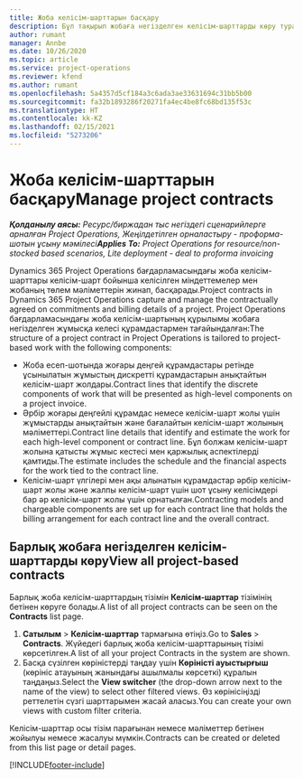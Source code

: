 ```yaml
---
title: Жоба келісім-шарттарын басқару
description: Бұл тақырып жобаға негізделген келісім-шарттарды көру туралы ақпарат береді.
author: rumant
manager: Annbe
ms.date: 10/26/2020
ms.topic: article
ms.service: project-operations
ms.reviewer: kfend
ms.author: rumant
ms.openlocfilehash: 5a4357d5cf184a3c6ada3ae33631694c31bb5b00
ms.sourcegitcommit: fa32b1893286f20271fa4ec4be8fc68bd135f53c
ms.translationtype: HT
ms.contentlocale: kk-KZ
ms.lasthandoff: 02/15/2021
ms.locfileid: "5273206"
---
```

# <a name="manage-project-contracts"></a><span data-ttu-id="d3c17-103">Жоба келісім-шарттарын басқару</span><span class="sxs-lookup"><span data-stu-id="d3c17-103">Manage project contracts</span></span>

<span data-ttu-id="d3c17-104">_**Қолданылу аясы:** Ресурс/биржадан тыс негіздегі сценарийлерге арналған Project Operations, Жеңілдетілген орналастыру - проформа-шотын ұсыну мәмілесі_</span><span class="sxs-lookup"><span data-stu-id="d3c17-104">_**Applies To:** Project Operations for resource/non-stocked based scenarios, Lite deployment - deal to proforma invoicing_</span></span>

<span data-ttu-id="d3c17-105">Dynamics 365 Project Operations бағдарламасындағы жоба келісім-шарттары келісім-шарт бойынша келісілген міндеттемелер мен жобаның төлем мәліметтерін жинап, басқарады.</span><span class="sxs-lookup"><span data-stu-id="d3c17-105">Project contracts in Dynamics 365 Project Operations capture and manage the contractually agreed on commitments and billing details of a project.</span></span> <span data-ttu-id="d3c17-106">Project Operations бағдарламасындағы жоба келісім-шартының құрылымы жобаға негізделген жұмысқа келесі құрамдастармен тағайындалған:</span><span class="sxs-lookup"><span data-stu-id="d3c17-106">The structure of a project contract in Project Operations is tailored to project-based work with the following components:</span></span>

- <span data-ttu-id="d3c17-107">Жоба есеп-шотында жоғары деңгей құрамдастары ретінде ұсынылатын жұмыстың дискретті құрамдастарын анықтайтын келісім-шарт жолдары.</span><span class="sxs-lookup"><span data-stu-id="d3c17-107">Contract lines that identify the discrete components of work that will be presented as high-level components on a project invoice.</span></span>
- <span data-ttu-id="d3c17-108">Әрбір жоғары деңгейлі құрамдас немесе келісім-шарт жолы үшін жұмыстарды анықтайтын және бағалайтын келісім-шарт жолының мәліметтері.</span><span class="sxs-lookup"><span data-stu-id="d3c17-108">Contract line details that identify and estimate the work for each high-level component or contract line.</span></span> <span data-ttu-id="d3c17-109">Бұл болжам келісім-шарт жолына қатысты жұмыс кестесі мен қаржылық аспектілерді қамтиды.</span><span class="sxs-lookup"><span data-stu-id="d3c17-109">The estimate includes the schedule and the financial aspects for the work tied to the contract line.</span></span>
- <span data-ttu-id="d3c17-110">Келісім-шарт үлгілері мен ақы алынатын құрамдастар әрбір келісім-шарт жолы және жалпы келісім-шарт үшін шот ұсыну келісімдері бар әр келісім-шарт жолы үшін орнатылған.</span><span class="sxs-lookup"><span data-stu-id="d3c17-110">Contracting models and chargeable components are set up for each contract line that holds the billing arrangement for each contract line and the overall contract.</span></span>

## <a name="view-all-project-based-contracts"></a><span data-ttu-id="d3c17-111">Барлық жобаға негізделген келісім-шарттарды көру</span><span class="sxs-lookup"><span data-stu-id="d3c17-111">View all project-based contracts</span></span>

<span data-ttu-id="d3c17-112">Барлық жоба келісім-шарттардың тізімін **Келісім-шарттар** тізімінің бетінен көруге болады.</span><span class="sxs-lookup"><span data-stu-id="d3c17-112">A list of all project contracts can be seen on the **Contracts** list page.</span></span> 

1. <span data-ttu-id="d3c17-113">**Сатылым** > **Келісім-шарттар** тармағына өтіңіз.</span><span class="sxs-lookup"><span data-stu-id="d3c17-113">Go to **Sales** > **Contracts**.</span></span> <span data-ttu-id="d3c17-114">Жүйедегі барлық жоба келісім-шарттарының тізімі көрсетілген.</span><span class="sxs-lookup"><span data-stu-id="d3c17-114">A list of all your project Contracts in the system are shown.</span></span> 
2. <span data-ttu-id="d3c17-115">Басқа сүзілген көріністерді таңдау үшін **Көріністі ауыстырғыш** (көрініс атауының жанындағы ашылмалы көрсеткі) құралын таңдаңыз.</span><span class="sxs-lookup"><span data-stu-id="d3c17-115">Select the **View switcher** (the drop-down arrow next to the name of the view) to select other filtered views.</span></span> <span data-ttu-id="d3c17-116">Өз көрінісіңізді реттелетін сүзгі шарттарымен жасай аласыз.</span><span class="sxs-lookup"><span data-stu-id="d3c17-116">You can create your own views with custom filter criteria.</span></span>

<span data-ttu-id="d3c17-117">Келісім-шарттар осы тізім парағынан немесе мәліметтер бетінен жойылуы немесе жасалуы мүмкін.</span><span class="sxs-lookup"><span data-stu-id="d3c17-117">Contracts can be created or deleted from this list page or detail pages.</span></span>


[!INCLUDE[footer-include](../../includes/footer-banner.md)]